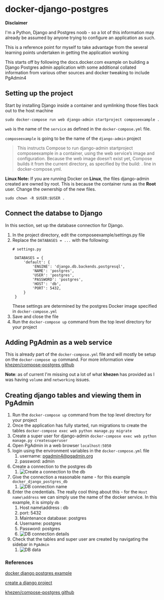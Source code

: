 # docker-django-postgres
**Disclaimer**

I'm a Python, Django and Postgres noob - so a lot of this information may already be assumed by anyone trying to configure an application as such. 

This is a reference point for myself to take advantage from the several learning points undertaken in getting the application working

This starts off by following the docs.docker.com example on building a Django Postgres admin application with some additional collated information from various other sources and docker tweaking to include PgAdmin4

## Setting up the project
Start by installing Django inside a container and symlinking those files back out to the host machine
```
sudo docker-compose run web django-admin startproject composeexample .
```
`web` is the name of the `service` as defined in the `docker-compose.yml` file.

`composeexample` is going to be the name of the `django-admin` project

> This instructs Compose to run django-admin startproject composeexample in a container, using the web service’s image and configuration. Because the web image doesn’t exist yet, Compose builds it from the current directory, as specified by the build: . line in docker-compose.yml.

**Linux Note:** If you are running Docker on **Linux**, the files django-admin created are owned by root. This is because the container runs as the **Root** user. Change the ownership of the new files.
```
sudo chown -R $USER:$USER .
```

## Connect the databse to Django
In this section, set up the database connection for Django.
1. In the project directory, edit the composeexample/settings.py file
2. Replace the `DATABASES = ...` with the following:
   ``` 
   # settings.py
   
    DATABASES = {
        'default': {
            'ENGINE': 'django.db.backends.postgresql',
            'NAME': 'postgres',
            'USER': 'postgres',
            'PASSWORD': 'postgres',
            'HOST': 'db',
            'PORT': 5432,
        }
    }
   ```
   These settings are determined by the postgres Docker image specified in `docker-compose.yml`
3. Save and close the file 
4. Run the `docker-compose up` command from the top level directory for your project

## Adding PgAdmin as a web service
This is already part of the `docker-compose.yml` file and will mostly be setup on the `docker-compose up` command. 
For more information view [khezen/compose-postgres github](https://github.com/khezen/compose-postgres)

**Note**: as of current I'm missing out a lot of what **khezen** has provided as I was having `volume` and `networking` issues.

## Creating django tables and viewing them in PgAdmin
1. Run the `docker-compose up` command from the top level directory for your project
2. Once the application has fully started, run migrations to create the tables `docker-compose exec web python manage.py migrate`
3. Create a super user for django-admin `docker-compose exec web python manage.py createsuperuser`
4. Open PgAdmin in a web browser `localhost:5050`
5. login using the environment variables in the `docker-compose.yml` file
   1. username: pgadmin4@pgadmin.org
   2. password: admin
6. Create a connection to the postgres db
   1. ![Create a connection to the db](../docker-django-postgresql/images/create_server.png)
7. Give the connection a reasonable name - for this example `docker_django_postgres_db`
   1. ![DB connection name](../docker-django-postgresql/images/db_connection_name.png)
8. Enter the credentials. The really cool thing about this - for the `Host name\address` we can simply use the name of the docker service. In this example, it is simply `db`
   1. Host name\address : db
   2. port: 5432
   3. Maintenance database: postgres
   4. Username: postgres
   5. Password: postgres
   6. ![DB connection details](../docker-django-postgresql/images/db_connection_details.png)
9. Check that the tables and super user are created by navigating the sidebar in `PgAdmin`
   1.  ![DB data](../images/../docker-django-postgresql/images/db_data.png)


### References
[docker django postgres example](https://docs.docker.com/compose/django/)

[create a django project](https://docs.docker.com/compose/django/#create-a-django-project)

[khezen/compose-postgres github](https://github.com/khezen/compose-postgres)
